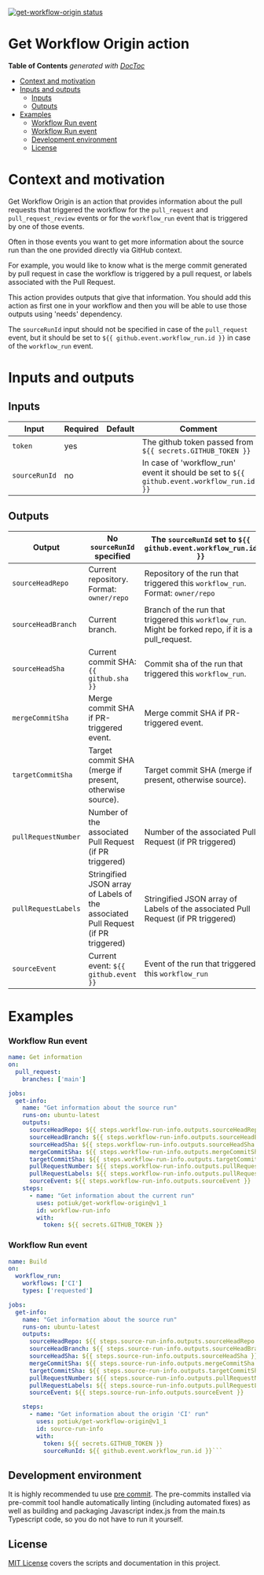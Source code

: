 <p><a href="https://github.com/potiuk/get-workflow-origin/actions">
<img alt="get-workflow-origin status"
    src="https://github.com/potiuk/get-workflow-origin/workflows/Test%20the%20build/badge.svg"></a>

# Get Workflow Origin action


<!-- START doctoc generated TOC please keep comment here to allow auto update -->
<!-- DON'T EDIT THIS SECTION, INSTEAD RE-RUN doctoc TO UPDATE -->
**Table of Contents**  *generated with [DocToc](https://github.com/thlorenz/doctoc)*

- [Context and motivation](#context-and-motivation)
- [Inputs and outputs](#inputs-and-outputs)
  - [Inputs](#inputs)
  - [Outputs](#outputs)
- [Examples](#examples)
    - [Workflow Run event](#workflow-run-event)
    - [Workflow Run event](#workflow-run-event-1)
  - [Development environment](#development-environment)
  - [License](#license)

<!-- END doctoc generated TOC please keep comment here to allow auto update -->

# Context and motivation

Get Workflow Origin is an action that provides information about the pull requests that triggered the
workflow for the `pull_request` and `pull_request_review` events or for the `workflow_run` event
that is triggered by one of those events.

Often in those events you want to get more information about the source run than the
one provided directly via GitHub context.

For example, you would like to know what is the merge commit generated by pull request in case
the workflow is triggered by a pull request, or labels associated with the Pull Request.

This action provides outputs that give that information. You should add this action as first
one in your workflow and then you will be able to use those outputs using 'needs' dependency.

The `sourceRunId` input should not be specified in case of the `pull_request` event, but it should
be set to `${{ github.event.workflow_run.id }}` in case of the `workflow_run` event.

# Inputs and outputs

## Inputs

| Input                   | Required | Default      | Comment                                                                                                                                                                                                          |
|-------------------------|----------|--------------|-----------------------------------------------------------------------------------------------------|
| `token`                 | yes      |              | The github token passed from `${{ secrets.GITHUB_TOKEN }}`                                          |
| `sourceRunId`           | no       |              | In case of 'workflow_run' event it should be set to `${{ github.event.workflow_run.id }}`           |

## Outputs

| Output              | No `sourceRunId` specified                                                        | The `sourceRunId` set to `${{ github.event.workflow_run.id }}`                                       |
|---------------------|-----------------------------------------------------------------------------------|------------------------------------------------------------------------------------------------------|
| `sourceHeadRepo`    | Current repository. Format: `owner/repo`                                          | Repository of the run that triggered this `workflow_run`. Format: `owner/repo`                       |
| `sourceHeadBranch`  | Current branch.                                                                   | Branch of the run that triggered this `workflow_run`. Might be forked repo, if it is a pull_request. |
| `sourceHeadSha`     | Current commit SHA: `{{ github.sha }}`                                            | Commit sha of the run that triggered this `workflow_run`.                                            |
| `mergeCommitSha`    | Merge commit SHA if PR-triggered event.                                           | Merge commit SHA if PR-triggered event.                                                              |
| `targetCommitSha`   | Target commit SHA (merge if present, otherwise source).                           | Target commit SHA (merge if present, otherwise source).                                              |
| `pullRequestNumber` | Number of the associated Pull Request (if PR triggered)                           | Number of the associated Pull Request (if PR triggered)                                              |
| `pullRequestLabels` | Stringified JSON array of Labels of the associated Pull Request (if PR triggered) |  Stringified JSON array of Labels of the associated Pull Request (if PR triggered)                   |
| `sourceEvent`       | Current event: ``${{ github.event }}``                                            | Event of the run that triggered this `workflow_run`                                                  |

# Examples

### Workflow Run event

```yaml
name: Get information
on:
  pull_request:
    branches: ['main']

jobs:
  get-info:
    name: "Get information about the source run"
    runs-on: ubuntu-latest
    outputs:
      sourceHeadRepo: ${{ steps.workflow-run-info.outputs.sourceHeadRepo }}
      sourceHeadBranch: ${{ steps.workflow-run-info.outputs.sourceHeadBranch }}
      sourceHeadSha: ${{ steps.workflow-run-info.outputs.sourceHeadSha }}
      mergeCommitSha: ${{ steps.workflow-run-info.outputs.mergeCommitSha }}
      targetCommitSha: ${{ steps.workflow-run-info.outputs.targetCommitSha }}
      pullRequestNumber: ${{ steps.workflow-run-info.outputs.pullRequestNumber }}
      pullRequestLabels: ${{ steps.workflow-run-info.outputs.pullRequestLabels }}
      sourceEvent: ${{ steps.workflow-run-info.outputs.sourceEvent }}
    steps:
      - name: "Get information about the current run"
        uses: potiuk/get-workflow-origin@v1_1
        id: workflow-run-info
        with:
          token: ${{ secrets.GITHUB_TOKEN }}
```


### Workflow Run event

```yaml
name: Build
on:
  workflow_run:
    workflows: ['CI']
    types: ['requested']

jobs:
  get-info:
    name: "Get information about the source run"
    runs-on: ubuntu-latest
    outputs:
      sourceHeadRepo: ${{ steps.source-run-info.outputs.sourceHeadRepo }}
      sourceHeadBranch: ${{ steps.source-run-info.outputs.sourceHeadBranch }}
      sourceHeadSha: ${{ steps.source-run-info.outputs.sourceHeadSha }}
      mergeCommitSha: ${{ steps.source-run-info.outputs.mergeCommitSha }}
      targetCommitSha: ${{ steps.source-run-info.outputs.targetCommitSha }}
      pullRequestNumber: ${{ steps.source-run-info.outputs.pullRequestNumber }}
      pullRequestLabels: ${{ steps.source-run-info.outputs.pullRequestLabels }}
      sourceEvent: ${{ steps.source-run-info.outputs.sourceEvent }}

    steps:
      - name: "Get information about the origin 'CI' run"
        uses: potiuk/get-workflow-origin@v1_1
        id: source-run-info
        with:
          token: ${{ secrets.GITHUB_TOKEN }}
          sourceRunId: ${{ github.event.workflow_run.id }}```
```


## Development environment

It is highly recommended tu use [pre commit](https://pre-commit.com). The pre-commits
installed via pre-commit tool handle automatically linting (including automated fixes) as well
as building and packaging Javascript index.js from the main.ts Typescript code, so you do not have
to run it yourself.

## License
[MIT License](LICENSE) covers the scripts and documentation in this project.
